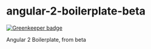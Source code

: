 # angular-2-boilerplate-beta

[![Greenkeeper badge](https://badges.greenkeeper.io/mike131/angular-2-boilerplate-beta.svg)](https://greenkeeper.io/)

Angular 2 Boilerplate, from beta
